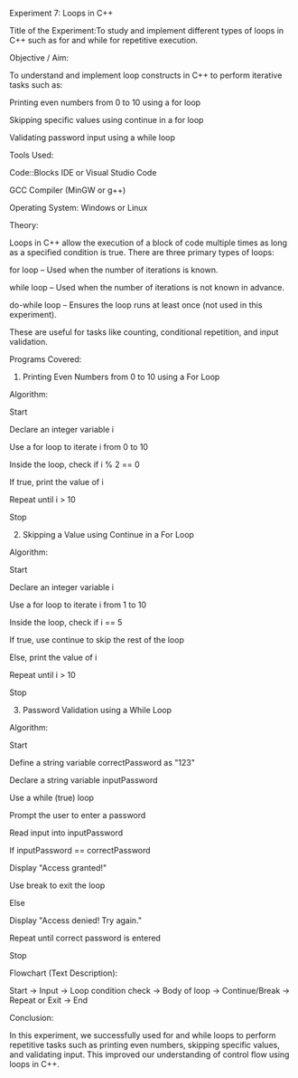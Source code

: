 Experiment 7: Loops in C++

Title of the Experiment:To study and implement different types of loops in C++ such as for and while for repetitive execution.

Objective / Aim:

To understand and implement loop constructs in C++ to perform iterative tasks such as:

Printing even numbers from 0 to 10 using a for loop

Skipping specific values using continue in a for loop

Validating password input using a while loop

Tools Used:

Code::Blocks IDE or Visual Studio Code

GCC Compiler (MinGW or g++)

Operating System: Windows or Linux

Theory:

Loops in C++ allow the execution of a block of code multiple times as long as a specified condition is true. There are three primary types of loops:

for loop – Used when the number of iterations is known.

while loop – Used when the number of iterations is not known in advance.

do-while loop – Ensures the loop runs at least once (not used in this experiment).

These are useful for tasks like counting, conditional repetition, and input validation.

Programs Covered:

1. Printing Even Numbers from 0 to 10 using a For Loop

Algorithm:

Start

Declare an integer variable i

Use a for loop to iterate i from 0 to 10

Inside the loop, check if i % 2 == 0

If true, print the value of i

Repeat until i > 10

Stop

2. Skipping a Value using Continue in a For Loop

Algorithm:

Start

Declare an integer variable i

Use a for loop to iterate i from 1 to 10

Inside the loop, check if i == 5

If true, use continue to skip the rest of the loop

Else, print the value of i

Repeat until i > 10

Stop

3. Password Validation using a While Loop

Algorithm:

Start

Define a string variable correctPassword as "123"

Declare a string variable inputPassword

Use a while (true) loop

Prompt the user to enter a password

Read input into inputPassword

If inputPassword == correctPassword

Display "Access granted!"

Use break to exit the loop

Else

Display "Access denied! Try again."

Repeat until correct password is entered

Stop

Flowchart (Text Description):

Start → Input → Loop condition check → Body of loop → Continue/Break → Repeat or Exit → End

Conclusion:

In this experiment, we successfully used for and while loops to perform repetitive tasks such as printing even numbers, skipping specific values, and validating input. This improved our understanding of control flow using loops in C++.
